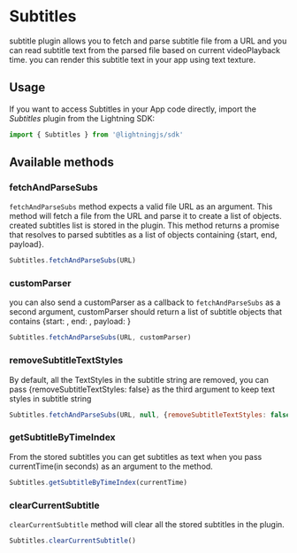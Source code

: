 # Subtitles

subtitle plugin allows you to fetch  and parse subtitle file from a URL and you can read subtitle text from the parsed file based on current videoPlayback time.
you can render this subtitle text in your app using text texture.

## Usage

If you want to access Subtitles in your App code directly, import the *Subtitles* plugin from the Lightning SDK:

```js
import { Subtitles } from '@lightningjs/sdk'
```


## Available methods

### fetchAndParseSubs

`fetchAndParseSubs` method expects a valid file URL as an argument.
This method will fetch a file from the URL and parse it to create a list of objects. created subtitles list is stored in the plugin.
This method returns a promise that resolves to parsed subtitles as a list of objects containing {start, end, payload}.
```js
Subtitles.fetchAndParseSubs(URL)
```
### customParser

you can also send a customParser as a callback to `fetchAndParseSubs` as a second argument, customParser should return a list of subtitle objects that contains
{start: <float>, end: <float>, payload: <string>}


```js
Subtitles.fetchAndParseSubs(URL, customParser)
```

### removeSubtitleTextStyles

By default, all the TextStyles in the subtitle string are removed, you can pass {removeSubtitleTextStyles: false} as
the third argument to keep text styles in subtitle string

```js
Subtitles.fetchAndParseSubs(URL, null, {removeSubtitleTextStyles: false})
```
### getSubtitleByTimeIndex
From the stored subtitles you can get subtitles as text when you pass currentTime(in seconds) as an argument to the method.

```js
Subtitles.getSubtitleByTimeIndex(currentTime)
```

### clearCurrentSubtitle

`clearCurrentSubtitle` method will clear all the stored subtitles in the plugin.

```js
Subtitles.clearCurrentSubtitle()
```

